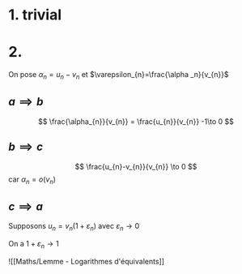 # $1.$ trivial

# $2.$

On pose $\alpha_{n} = u_{n}-v_{n}$
et $\varepsilon_{n}=\frac{\alpha _n}{v_{n}}$

## $a \implies b$

$$
\frac{\alpha_{n}}{v_{n}} = \frac{u_{n}}{v_{n}} -1\to 0
$$

## $b \implies c$

$$
\frac{u_{n}-v_{n}}{v_{n}} \to 0
$$
car $\alpha_{n} = o(v_{n})$

## $c \implies a$

Supposons $u_{n}=v_{n}(1+\varepsilon_{n})$ avec $\varepsilon_{n}\to 0$

On a $1+\varepsilon_{n}\to 1$

![[Maths/Lemme - Logarithmes d'équivalents]]
